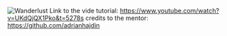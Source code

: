 ![Wanderlust](https://user-images.githubusercontent.com/52587198/133950320-80378f9b-328c-41f7-abf4-cae5d4077298.png)
Link to the vide tutorial: https://www.youtube.com/watch?v=UKdQjQX1Pko&t=5278s
credits to the mentor: https://github.com/adrianhajdin
